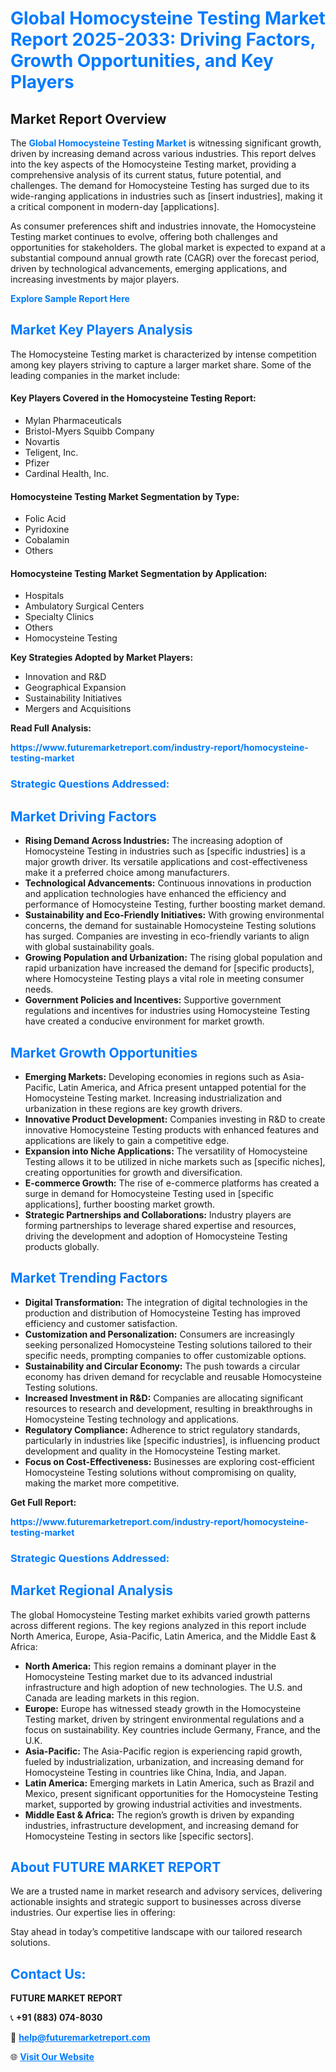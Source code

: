<h1 style="color: #007BFF;">Global Homocysteine Testing Market Report 2025-2033: Driving Factors, Growth Opportunities, and Key Players</h1>

<section id="overview">
<h2>Market Report Overview</h2>
<p>The <a href="https://www.futuremarketreport.com/industry-report/homocysteine-testing-market" style="color: #007BFF; text-decoration: none;"><strong>Global Homocysteine Testing Market</strong></a> is witnessing significant growth, driven by increasing demand across various industries. This report delves into the key aspects of the Homocysteine Testing market, providing a comprehensive analysis of its current status, future potential, and challenges. The demand for Homocysteine Testing has surged due to its wide-ranging applications in industries such as [insert industries], making it a critical component in modern-day [applications].</p>
<p>As consumer preferences shift and industries innovate, the Homocysteine Testing market continues to evolve, offering both challenges and opportunities for stakeholders. The global market is expected to expand at a substantial compound annual growth rate (CAGR) over the forecast period, driven by technological advancements, emerging applications, and increasing investments by major players.</p>
</section>

<section id="overview">
<p><a href="https://www.futuremarketreport.com/request-sample/reportId=127388" style="color: #007BFF; text-decoration: none;"><strong>Explore Sample Report Here</strong></a></p>
</section>

<section id="key-players">
<h2 style="color: #007BFF;">Market Key Players Analysis</h2>
<p>The Homocysteine Testing market is characterized by intense competition among key players striving to capture a larger market share. Some of the leading companies in the market include:</p>
<h4>Key Players Covered in the Homocysteine Testing Report:</h4>
<ul><li>Mylan Pharmaceuticals</li><li>Bristol-Myers Squibb Company</li><li>Novartis</li><li>Teligent, Inc.</li><li>Pfizer</li><li>Cardinal Health, Inc.</li></ul>
<h4>Homocysteine Testing Market Segmentation by Type:</h4>
<ul><li>Folic Acid</li><li>Pyridoxine</li><li>Cobalamin</li><li>Others</li></ul>

<h4>Homocysteine Testing Market Segmentation by Application:</h4>
<ul><li>Hospitals</li><li>Ambulatory Surgical Centers</li><li>Specialty Clinics</li><li>Others</li><li>Homocysteine Testing</li></ul>
<p><strong>Key Strategies Adopted by Market Players:</strong></p>
<ul>
<li>Innovation and R&D</li>
<li>Geographical Expansion</li>
<li>Sustainability Initiatives</li>
<li>Mergers and Acquisitions</li>
</ul>
</section>

<section>
<p><strong>Read Full Analysis: </strong></p><a href="https://www.futuremarketreport.com/industry-report/homocysteine-testing-market" style="color: #007BFF; text-decoration: none;"><strong>https://www.futuremarketreport.com/industry-report/homocysteine-testing-market</strong></a>
<h3 style="color: #007BFF;">Strategic Questions Addressed:</h3>
</section>

<section id="driving-factors">
<h2 style="color: #007BFF;">Market Driving Factors</h2>
<ul>
<li><strong>Rising Demand Across Industries:</strong> The increasing adoption of Homocysteine Testing in industries such as [specific industries] is a major growth driver. Its versatile applications and cost-effectiveness make it a preferred choice among manufacturers.</li>
<li><strong>Technological Advancements:</strong> Continuous innovations in production and application technologies have enhanced the efficiency and performance of Homocysteine Testing, further boosting market demand.</li>
<li><strong>Sustainability and Eco-Friendly Initiatives:</strong> With growing environmental concerns, the demand for sustainable Homocysteine Testing solutions has surged. Companies are investing in eco-friendly variants to align with global sustainability goals.</li>
<li><strong>Growing Population and Urbanization:</strong> The rising global population and rapid urbanization have increased the demand for [specific products], where Homocysteine Testing plays a vital role in meeting consumer needs.</li>
<li><strong>Government Policies and Incentives:</strong> Supportive government regulations and incentives for industries using Homocysteine Testing have created a conducive environment for market growth.</li>
</ul>
</section>

<section id="growth-opportunities">
<h2 style="color: #007BFF;">Market Growth Opportunities</h2>
<ul>
<li><strong>Emerging Markets:</strong> Developing economies in regions such as Asia-Pacific, Latin America, and Africa present untapped potential for the Homocysteine Testing market. Increasing industrialization and urbanization in these regions are key growth drivers.</li>
<li><strong>Innovative Product Development:</strong> Companies investing in R&D to create innovative Homocysteine Testing products with enhanced features and applications are likely to gain a competitive edge.</li>
<li><strong>Expansion into Niche Applications:</strong> The versatility of Homocysteine Testing allows it to be utilized in niche markets such as [specific niches], creating opportunities for growth and diversification.</li>
<li><strong>E-commerce Growth:</strong> The rise of e-commerce platforms has created a surge in demand for Homocysteine Testing used in [specific applications], further boosting market growth.</li>
<li><strong>Strategic Partnerships and Collaborations:</strong> Industry players are forming partnerships to leverage shared expertise and resources, driving the development and adoption of Homocysteine Testing products globally.</li>
</ul>
</section>

<section id="trending-factors">
<h2 style="color: #007BFF;">Market Trending Factors</h2>
<ul>
<li><strong>Digital Transformation:</strong> The integration of digital technologies in the production and distribution of Homocysteine Testing has improved efficiency and customer satisfaction.</li>
<li><strong>Customization and Personalization:</strong> Consumers are increasingly seeking personalized Homocysteine Testing solutions tailored to their specific needs, prompting companies to offer customizable options.</li>
<li><strong>Sustainability and Circular Economy:</strong> The push towards a circular economy has driven demand for recyclable and reusable Homocysteine Testing solutions.</li>
<li><strong>Increased Investment in R&D:</strong> Companies are allocating significant resources to research and development, resulting in breakthroughs in Homocysteine Testing technology and applications.</li>
<li><strong>Regulatory Compliance:</strong> Adherence to strict regulatory standards, particularly in industries like [specific industries], is influencing product development and quality in the Homocysteine Testing market.</li>
<li><strong>Focus on Cost-Effectiveness:</strong> Businesses are exploring cost-efficient Homocysteine Testing solutions without compromising on quality, making the market more competitive.</li>
</ul>
</section>

<section>
<p><strong>Get Full Report: </strong></p><a href="https://www.futuremarketreport.com/industry-report/homocysteine-testing-market" style="color: #007BFF; text-decoration: none;"><strong>https://www.futuremarketreport.com/industry-report/homocysteine-testing-market</strong></a>
<h3 style="color: #007BFF;">Strategic Questions Addressed:</h3>
</section>


<section id="regional-analysis">
<h2 style="color: #007BFF;">Market Regional Analysis</h2>
<p>The global Homocysteine Testing market exhibits varied growth patterns across different regions. The key regions analyzed in this report include North America, Europe, Asia-Pacific, Latin America, and the Middle East & Africa:</p>
<ul>
<li><strong>North America:</strong> This region remains a dominant player in the Homocysteine Testing market due to its advanced industrial infrastructure and high adoption of new technologies. The U.S. and Canada are leading markets in this region.</li>
<li><strong>Europe:</strong> Europe has witnessed steady growth in the Homocysteine Testing market, driven by stringent environmental regulations and a focus on sustainability. Key countries include Germany, France, and the U.K.</li>
<li><strong>Asia-Pacific:</strong> The Asia-Pacific region is experiencing rapid growth, fueled by industrialization, urbanization, and increasing demand for Homocysteine Testing in countries like China, India, and Japan.</li>
<li><strong>Latin America:</strong> Emerging markets in Latin America, such as Brazil and Mexico, present significant opportunities for the Homocysteine Testing market, supported by growing industrial activities and investments.</li>
<li><strong>Middle East & Africa:</strong> The region’s growth is driven by expanding industries, infrastructure development, and increasing demand for Homocysteine Testing in sectors like [specific sectors].</li>
</ul>
</section>

<footer>
<h2 style="color: #007BFF;">About FUTURE MARKET REPORT</h2>
<p>We are a trusted name in market research and advisory services, delivering actionable insights and strategic support to businesses across diverse industries. Our expertise lies in offering:</p>

<p>Stay ahead in today’s competitive landscape with our tailored research solutions.</p>

<h2 style="color: #007BFF;">Contact Us:</h2>
<p><strong>FUTURE MARKET REPORT</strong></p>
<p>📞 <strong>+91 (883) 074-8030</strong></p>
<p>📧 <strong><a href="mailto:help@futuremarketreport.com" style="color: #007BFF;">help@futuremarketreport.com</a></strong></p>
<p>🌐 <strong><a href="https://www.futuremarketreport.com/" style="color: #007BFF;">Visit Our Website</a></strong></p>
</footer>